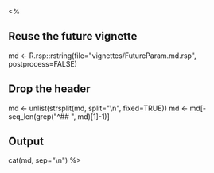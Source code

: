 <%
## Reuse the future vignette
md <- R.rsp::rstring(file="vignettes/FutureParam.md.rsp", postprocess=FALSE)

## Drop the header
md <- unlist(strsplit(md, split="\n", fixed=TRUE))
md <- md[-seq_len(grep("^## ", md)[1]-1)]

## Output
cat(md, sep="\n")
%>
